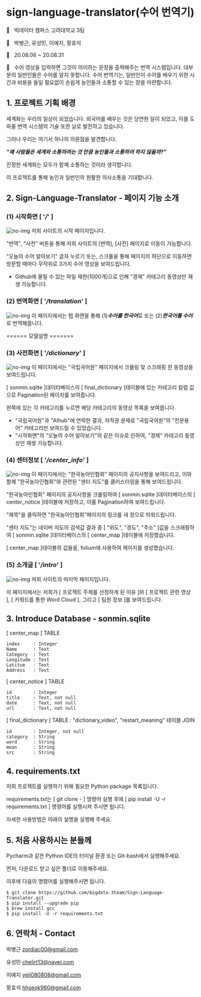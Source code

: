 # sign-language-translator(수어 번역기)
:office: &nbsp;&nbsp;빅데이터 캠퍼스 고려대학교 3팀

:man: &nbsp;&nbsp;박병근, 유성민, 이예지, 황효석

:calendar: &nbsp;&nbsp;20.08.06 ~ 20.08.31

:memo: &nbsp;&nbsp;수어 영상을 입력하면 그것이 의미하는 문장을 출력해주는 번역 시스템입니다. 
대부분의 일반인들은 수어를 알지 못합니다. 수어 번역기는, 일반인이 수어를 배우기 위한 시간과 비용을 들일 필요없이 손쉽게 농인들과 소통할 수 있는 장을 마련합니다.

## 1. 프로젝트 기획 배경

세계화는 우리의 일상이 되었습니다. 외국어를 배우는 것은 당연한 일이 되었고, 이를 도와줄 번역 시스템의 기술 또한 날로 발전하고 있습니다.

그러나 우리는 여기서 하나의 의문점을 발견합니다.



***"왜 사람들은 세계와 소통하려는 것 만큼 농인들과 소통하려 하지 않을까?"***



진정한 세계화는 모두가 함께 소통하는 것이라 생각합니다.

이 프로젝트를 통해 농인과 일반인의 원활한 의사소통을 기대합니다.



## 2. Sign-Language-Translator - 페이지 기능 소개

### (1) 시작화면 [ '***/***' ]
![no-img](./sonmin/static/images/main.png)
저희 사이트의 시작 페이지입니다.

"번역", "사전" 버튼을 통해 저희 사이트의 [번역], [사전] 페이지로 이동이 가능합니다.

"오늘의 수어 알아보기" 글자 누르기 또는, 스크롤을 통해 페이지의 하단으로 이동하면 방문할 때마다 무작위로 3가지 수어 영상을 보여드립니다.
- Github에 올릴 수 있는 파일 제한(1000개)으로 인해 "경제" 카테고리 동영상만 재생 가능합니다.

### (2) 번역화면 [ '***/translation***' ]
![no-img](./sonmin/static/images/translate.png)
이 페이지에서는 탭 화면을 통해 (1)***수어를 한국어***로 또는 (2)***한국어를 수어***로 번역해줍니다.

====== 모델설명 =======

### (3) 사전화면 [ '***/dictionary***' ]
![no-img](./sonmin/static/images/dictionary.png)
이 페이지에서는 "국립국어원" 페이지에서 크롤링 및 스크래핑 한 동영상을 보여드립니다.

[ sonmin.sqlite ]데이터베이스의 [ final_dictionary ]테이블에 있는 카테고리 칼럼 값으로 Pagination된 페이지를 보여줍니다.

왼쪽에 있는 각 카테고리를 누르면 해당 카테고리의 동영상 목록을 보여줍니다.

- "국립국어원"과 "AIhub"에 연락한 결과, 저작권 문제로 "국립국어원"의 "전문용어" 카테고리만 보여드릴 수 있었습니다.
- "시작화면"의 "오늘의 수어 알아보기"의 같은 이슈로 인하여, "경제" 카테고리 동영상만 재생 가능합니다.

### (4) 센터정보 [ '***/center_info***' ]
![no-img](./sonmin/static/images/center_info.png)
이 페이지에서는 "한국농아인협회" 페이지의 공지사항을 보여드리고, 이와 함께 "한국농아인협회"와 관련된 "센터 지도"를 클러스터링을 통해 보여드립니다.

"한국농아인협회" 페이지의 공지사항을 크롤링하여 [ sonmin.sqlite ]데이터베이스의 [ center_notice ]테이블에 저장하고, 이를 Pagination하여 보여드립니다.

"제목"을 클릭하면 "한국농아인협회"페이지의 링크를 새 창으로 띄워드립니다.

"센터 지도"는 네이버 지도의 검색값 결과 중 [ "위도", "경도", "주소" ]값을 스크래핑하여 [ sonmin.sqlite ]데이터베이스의 [ center_map ]테이블에 저장했습니다.

[ center_map ]테이블의 값들을, folium에 사용하여 페이지를 생성했습니다.

### (5) 소개글 [ '***/intro***' ]
![no-img](./sonmin/static/images/intro.png)
저희 사이트의 마지막 페이지입니다.

이 페이지에서는 저희가 [ 프로젝트 주제를 선정하게 된 이유 ]와 [ 프로젝트 관련 영상 ], [ 키워드를 통한 Word Cloud ], 그리고 [ 팀원 정보 ]를 보여드립니다.

## 3. Introduce Database - sonmin.sqlite
[ center_map ] TABLE
```
index     : Integer
Name      : Text
Category  : Text
Longitude : Text
Latitue   : Text
Address   : Text
```

[ center_notice ] TABLE
```
id        : Integer
title     : Text, not null
date      : Text, not null
url       : Text, not null
```

[ final_dictionary ] TABLE : "dictionary_video", "restart_meaning" 테이블 JOIN
```
id        : Integer, not null
category  : String
word      : String
mean      : String
src       : String
```

## 4. requirements.txt
저희 프로젝트를 실행하기 위해 필요한 Python package 목록입니다.

requirements.txt는 [ git clone - ] 명령어 실행 후에 [ pip install -U -r requirements.txt ] 명령어를 실행시켜 주시면 됩니다.

자세한 사용방법은 아래의 설명을  실행해 주세요.


## 5. 처음 사용하시는 분들께
Pycharm과 같은 Python IDE의 터미널 환경 또는 Git-bash에서 실행해주세요.

먼저, 다운로드 받고 싶은 폴더로 이동해주세요.

이후에 다음의 명령어를 실행해주시면 됩니다.
```
$ git clone https://github.com/bigdata-3team/Sign-Language-Translator.git
$ pip install --upgrade pip
$ brew install gcc
$ pip install -U -r requirements.txt
```   


## 6. 연락처 - Contact
박병근 zordiac00@gmail.com

유성민 chelirt13@naver.com

이예지 yeji080808@gmail.com

황효석 hhseok960@gmail.com  
